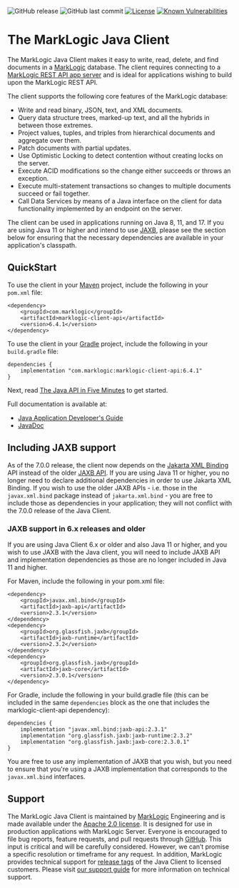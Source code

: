 ![GitHub release](https://img.shields.io/github/release/marklogic/java-client-api.svg)
![GitHub last commit](https://img.shields.io/github/last-commit/marklogic/java-client-api.svg)
[![License](https://img.shields.io/badge/License-Apache%202.0-blue.svg)](https://opensource.org/licenses/Apache-2.0)
[![Known Vulnerabilities](https://snyk.io/test/github/marklogic/java-client-api/badge.svg)](https://snyk.io/test/github/marklogic/java-client-api)

# The MarkLogic Java Client

The MarkLogic Java Client makes it easy to write, read, delete, and find documents
in a [MarkLogic](http://developer.marklogic.com/) database. The client requires connecting to a 
[MarkLogic REST API app server](https://docs.marklogic.com/guide/rest-dev) and is ideal for applications wishing to 
build upon the MarkLogic REST API. 

The client supports the following core features of the MarkLogic database:

*  Write and read binary, JSON, text, and XML documents.
*  Query data structure trees, marked-up text, and all the hybrids in between those extremes.
*  Project values, tuples, and triples from hierarchical documents and aggregate over them.
*  Patch documents with partial updates.
*  Use Optimistic Locking to detect contention without creating locks on the server.
*  Execute ACID modifications so the change either succeeds or throws an exception.
*  Execute multi-statement transactions so changes to multiple documents succeed or fail together.
*  Call Data Services by means of a Java interface on the client for data functionality 
implemented by an endpoint on the server.

The client can be used in applications running on Java 8, 11, and 17. If you are using Java 11 or higher and intend
to use [JAXB](https://docs.oracle.com/javase/tutorial/jaxb/intro/), please see the section below for ensuring that the
necessary dependencies are available in your application's classpath.

## QuickStart

To use the client in your [Maven](https://maven.apache.org/) project, include the following in your `pom.xml` file:

    <dependency>
        <groupId>com.marklogic</groupId>
        <artifactId>marklogic-client-api</artifactId>
        <version>6.4.1</version>
    </dependency>

To use the client in your [Gradle](https://gradle.org/) project, include the following in your `build.gradle` file:

    dependencies {
        implementation "com.marklogic:marklogic-client-api:6.4.1"
    }

Next, read [The Java API in Five Minutes](http://developer.marklogic.com/try/java/index) to get started.

Full documentation is available at:

* [Java Application Developer's Guide](http://docs.marklogic.com/guide/java)
* [JavaDoc](http://docs.marklogic.com/javadoc/client/index.html)

## Including JAXB support

As of the 7.0.0 release, the client now depends on the [Jakarta XML Binding](https://eclipse-ee4j.github.io/jaxb-ri/)
API instead of the older [JAXB API](https://docs.oracle.com/javase/tutorial/jaxb/intro/). If you are using Java 11 or
higher, you no longer need to declare additional dependencies in order to use Jakarta XML Binding. If you wish to use
the older JAXB APIs - i.e. those in the `javax.xml.bind` package instead of `jakarta.xml.bind` - you are free to 
include those as dependencies in your application; they will not conflict with the 7.0.0 release of the Java Client.

### JAXB support in 6.x releases and older

If you are using Java Client 6.x or older and also Java 11 or higher, and you wish to use JAXB with the Java client, 
you will need to include JAXB API and implementation dependencies as those are no longer included in Java 11 and higher.

For Maven, include the following in your pom.xml file:

    <dependency>
        <groupId>javax.xml.bind</groupId>
        <artifactId>jaxb-api</artifactId>
        <version>2.3.1</version>
    </dependency>
    <dependency>
        <groupId>org.glassfish.jaxb</groupId>
        <artifactId>jaxb-runtime</artifactId>
        <version>2.3.2</version>
    </dependency>
    <dependency>
        <groupId>org.glassfish.jaxb</groupId>
        <artifactId>jaxb-core</artifactId>
        <version>2.3.0.1</version>
    </dependency>

For Gradle, include the following in your build.gradle file (this can be included in the same `dependencies` block
as the one that includes the marklogic-client-api dependency):

    dependencies {
        implementation "javax.xml.bind:jaxb-api:2.3.1"
        implementation "org.glassfish.jaxb:jaxb-runtime:2.3.2"
        implementation "org.glassfish.jaxb:jaxb-core:2.3.0.1"
    }

You are free to use any implementation of JAXB that you wish, but you need to ensure that you're using a JAXB
implementation that corresponds to the `javax.xml.bind` interfaces.

## Support

The MarkLogic Java Client is maintained by [MarkLogic](https://www.marklogic.com/) Engineering and is made available under 
the [Apache 2.0 license](https://github.com/marklogic/java-client-api/blob/master/LICENSE). It is designed for use in production applications with MarkLogic Server. 
Everyone is encouraged to file bug reports, feature requests, and pull requests through [GitHub](https://github.com/marklogic/java-client-api/issues). 
This input is critical and will be carefully considered. However, we can’t promise a specific resolution or timeframe 
for any request. In addition, MarkLogic provides technical support for [release tags](https://github.com/marklogic/java-client-api/releases) of the Java Client to 
licensed customers. Please visit [our support guide](https://community.progress.com/s/products/marklogic/support-guide) 
for more information on technical support. 
